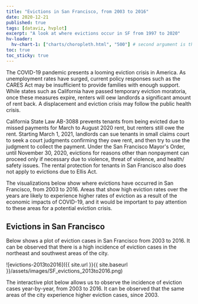 ```yaml
---
title: "Evictions in San Francisco, from 2003 to 2016"
date: 2020-12-21
published: true
tags: [dataviz, hvplot]
excerpt: "A look at where evictions occur in SF from 1997 to 2020"
hv-loader:
  hv-chart-1: ["charts/choropleth.html", "500"] # second argument is the height
toc: true
toc_sticky: true
---
```


The COVID-19 pandemic presents a looming eviction crisis in America. As unemployment rates have surged, current policy responses such as the CARES Act may be insufficient to provide families with enough support. While states such as California have passed temporary eviction moratoria, once these measures expire, renters will oew landlords a significant amount of rent back. A displacement and eviction crisis may follow the public health crisis. 

California State Law AB-3088 prevents tenants from being evicted due to missed payments for March to August 2020 rent, but renters still owe the rent. Starting March 1, 2021, landlords can sue tenants in small claims court to seek a court judgments confirming they owe rent, and then try to use the judgment to collect the payment. Under the San Francisco Mayor's Order, until November 30, 2020, evictions for reasons other than nonpayment can proceed only if necessary due to violence, threat of violence, and health/ safety issues. The rental protection for tenants in San Francisco also does not apply to evictions due to Ellis Act. 

The visualizations below show where evictions have occurred in San Francisco, from 2003 to 2016. Areas that show high eviction rates over the years are likely to experience higher rates of eviction as a result of the economic impacts of COVID-19, and it would be important to pay attention to these areas for a potential eviction crisis. 


## Evictions in San Francisco 

Below shows a plot of eviction cases in San Francisco from 2003 to 2016. It can be observed that there is a high incidence of eviction cases in the northeast and southwest areas of the city. 

![evictions-2013to2016]({{ site.url }}{{ site.baseurl }}/assets/images/SF_evictions_2013to2016.png)


The interactive plot below allows us to observe the incidence of eviction cases year-by-year, from 2003 to 2016. It can be observed that the same areas of the city experience higher eviction cases, since 2003. 

<div id="hv-chart-1"></div>

